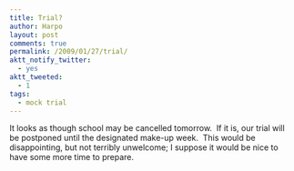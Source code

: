 ```yaml
---
title: Trial?
author: Harpo
layout: post
comments: true
permalink: /2009/01/27/trial/
aktt_notify_twitter:
  - yes
aktt_tweeted:
  - 1
tags:
  - mock trial
---
```

It looks as though school may be cancelled tomorrow.  If it is, our trial will be postponed until the designated make-up week.  This would be disappointing, but not terribly unwelcome; I suppose it would be nice to have some more time to prepare.